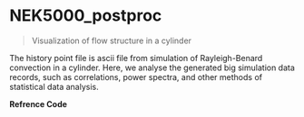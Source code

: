# NEK5000_postproc
 > Visualization of flow structure in a cylinder

The history point file is ascii file from simulation of Rayleigh-Benard convection in a cylinder. 
Here, we analyse the generated big simulation data records, such as correlations, power spectra, and other methods of statistical data analysis.


**Refrence Code** [](https://nek5000.mcs.anl.gov/)
